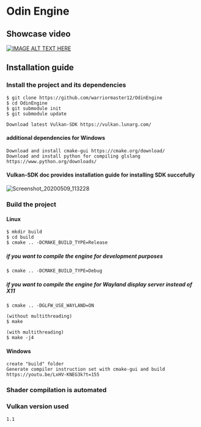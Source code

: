 # Odin Engine
## Showcase video
[![IMAGE ALT TEXT HERE](https://user-images.githubusercontent.com/33091666/124378971-1558c180-dcbd-11eb-9918-4f26cf29051f.png)](https://odysee.com/@OdinEngineDeveloper:4/Showcase1OdinEngine:7!)
## Installation guide 

### Install the project and its dependencies
```
$ git clone https://github.com/warriormaster12/OdinEngine
$ cd OdinEngine
$ git submodule init
$ git submodule update
```
```
Download latest Vulkan-SDK https://vulkan.lunarg.com/
```


#### additional dependencies for Windows
```
Download and install cmake-gui https://cmake.org/download/
Download and install python for compiling glslang https://www.python.org/downloads/
```

####  Vulkan-SDK doc provides installation guide for installing SDK succefully
![Screenshot_20200509_113228](https://user-images.githubusercontent.com/33091666/81468532-cd3d2c80-91e8-11ea-94d6-cf9ce4713e68.png)
### Build the project
#### Linux
```
$ mkdir build
$ cd build
$ cmake .. -DCMAKE_BUILD_TYPE=Release
```
##### if you want to compile the engine for development purposes
```
$ cmake .. -DCMAKE_BUILD_TYPE=Debug
```
##### if you want to compile the engine for Wayland display server instead of X11
```
$ cmake .. -DGLFW_USE_WAYLAND=ON
```
```
(without multithreading)
$ make

(with multithreading)
$ make -j4 
```
#### Windows 
```
create "build" folder
Generate compiler instruction set with cmake-gui and build https://youtu.be/LxHV-KNEG3k?t=155
```
### Shader compilation is automated

### Vulkan version used 
```
1.1
```
